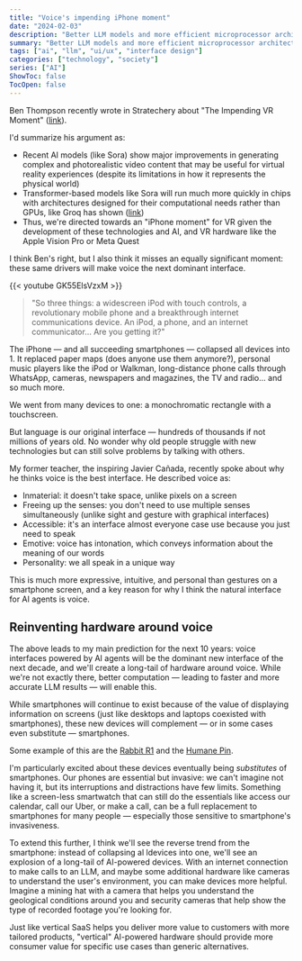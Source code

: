 ```yaml
---
title: "Voice's impending iPhone moment"
date: "2024-02-03"
description: "Better LLM models and more efficient microprocessor architectures will lead to a new dominant interface: voice."
summary: "Better LLM models and more efficient microprocessor architectures will lead to a new dominant interface: voice."
tags: ["ai", "llm", "ui/ux", "interface design"]
categories: ["technology", "society"]
series: ["AI"]
ShowToc: false
TocOpen: false
---
```


Ben Thompson recently wrote in Stratechery about "The Impending VR Moment" ([link](https://stratechery.com/2024/sora-groq-and-virtual-reality/)).

I'd summarize his argument as:

- Recent AI models (like Sora) show major improvements in generating complex and photorealistic video content that may be useful for virtual reality experiences (despite its limitations in how it represents the physical world)
- Transformer-based models like Sora will run much more quickly in chips with architectures designed for their computational needs rather than GPUs, like Groq has shown ([link](https://groq.com/))
- Thus,  we're directed towards an "iPhone moment" for VR given the development of these technologies and AI, and VR hardware like the Apple Vision Pro or Meta Quest

I think Ben's right, but I also think it misses an equally significant moment: these same drivers will make voice the next dominant interface.

{{< youtube GK55ElsVzxM >}}

> "So three things: a widescreen iPod with touch controls, a revolutionary mobile phone and a breakthrough internet communications device. An iPod, a phone, and an internet communicator... Are you getting it?"

The iPhone — and all succeeding smartphones — collapsed all devices into 1. It replaced paper maps (does anyone use them anymore?), personal music players like the iPod or Walkman, long-distance phone calls through WhatsApp, cameras, newspapers and magazines, the TV and radio... and so much more.

We went from many devices to one: a monochromatic rectangle with a touchscreen.

But language is our original interface — hundreds of thousands if not millions of years old. No wonder why old people struggle with new technologies but can still solve problems by talking with others.

My former teacher, the inspiring Javier Cañada, recently spoke about why he thinks voice is the best interface. He described voice as:

- Inmaterial: it doesn't take space, unlike pixels on a screen
- Freeing up the senses: you don't need to use multiple senses simultaneously (unlike sight and gesture with graphical interfaces)
- Accessible: it's an interface almost everyone case use because you just need to speak
- Emotive: voice has intonation, which conveys information about the meaning of our words
- Personality: we all speak in a unique way

This is much more expressive, intuitive, and personal than gestures on a smartphone screen, and a key reason for why I think the natural interface for AI agents is voice.

## Reinventing hardware around voice

The above leads to my main prediction for the next 10 years: voice interfaces powered by AI agents will be the dominant new interface of the next decade, and we'll create a long-tail of hardware around voice. While we're not exactly there, better computation — leading to faster and more accurate LLM results — will enable this.

While smartphones will continue to exist because of the value of displaying information on screens (just like desktops and laptops coexisted with smartphones), these new devices will complement — or in some cases even substitute — smartphones.

Some example of this are the [Rabbit R1](https://www.rabbit.tech/keynote) and the [Humane Pin](https://humane.com/aipin).

I'm particularly excited about these devices eventually being *substitutes* of smartphones. Our phones are essential but invasive: we can't imagine not having it, but its interruptions and distractions have few limits. Something like a screen-less smartwatch that can still do the essentials like access our calendar, call our Uber, or make a call, can be a full replacement to smartphones for many people — especially those sensitive to smartphone's invasiveness.

To extend this further, I think we'll see the reverse trend from the smartphone: instead of collapsing al ldevices into one, we'll see an explosion of a long-tail of AI-powered devices. With an internet connection to make calls to an LLM, and maybe some additional hardware like cameras to understand the user's environment, you can make devices more helpful. Imagine a mining hat with a camera that helps you understand the geological conditions around you and security cameras that help show the type of recorded footage you're looking for.

Just like vertical SaaS helps you deliver more value to customers with more tailored products, "vertical" AI-powered hardware should provide more consumer value for specific use cases than generic alternatives.

<!-- # Does this put Apple in an innovator's dilemma?
Devices with AI assistants make it more likely for their ancillary products to eat into iPhone sales. Thus, I think that might put Apple in an innovator's dilemma where making the best ancillary products undermine their core business. In 2023 52% of revenues came from iPhones (383.2 bn) and 39.84bn from all accessories and wearables together.

# Open questions
- What does a good UX look like with AI agents? Do people want an AI to book everything for them like a tour agency vs keeping more control over each step?
- How will the internet economy change when AI agents are the ones offering purchasing decisions? How will this change internet marketing?
- Will companies offer APIs meant for AIs? E.g. the OS agent interacting with the Spotify agent or with Spotify the app?
  - What's the role of individual companies? -->
